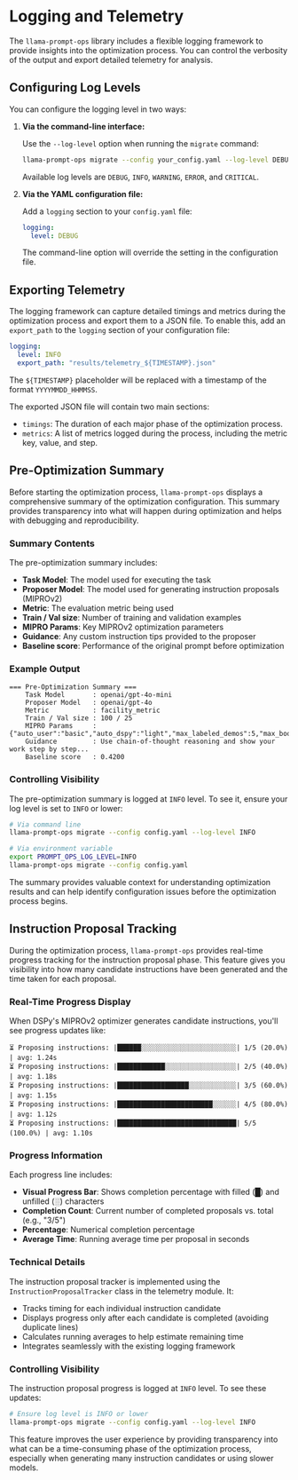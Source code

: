 # Logging and Telemetry

The `llama-prompt-ops` library includes a flexible logging framework to provide insights into the optimization process. You can control the verbosity of the output and export detailed telemetry for analysis.

## Configuring Log Levels

You can configure the logging level in two ways:

1.  **Via the command-line interface:**

    Use the `--log-level` option when running the `migrate` command:

    ```bash
    llama-prompt-ops migrate --config your_config.yaml --log-level DEBUG
    ```

    Available log levels are `DEBUG`, `INFO`, `WARNING`, `ERROR`, and `CRITICAL`.

2.  **Via the YAML configuration file:**

    Add a `logging` section to your `config.yaml` file:

    ```yaml
    logging:
      level: DEBUG
    ```

    The command-line option will override the setting in the configuration file.

## Exporting Telemetry

The logging framework can capture detailed timings and metrics during the optimization process and export them to a JSON file. To enable this, add an `export_path` to the `logging` section of your configuration file:

```yaml
logging:
  level: INFO
  export_path: "results/telemetry_${TIMESTAMP}.json"
```

The `${TIMESTAMP}` placeholder will be replaced with a timestamp of the format `YYYYMMDD_HHMMSS`.

The exported JSON file will contain two main sections:

-   `timings`: The duration of each major phase of the optimization process.
-   `metrics`: A list of metrics logged during the process, including the metric key, value, and step.

## Pre-Optimization Summary

Before starting the optimization process, `llama-prompt-ops` displays a comprehensive summary of the optimization configuration. This summary provides transparency into what will happen during optimization and helps with debugging and reproducibility.

### Summary Contents

The pre-optimization summary includes:

- **Task Model**: The model used for executing the task
- **Proposer Model**: The model used for generating instruction proposals (MIPROv2)
- **Metric**: The evaluation metric being used
- **Train / Val size**: Number of training and validation examples
- **MIPRO Params**: Key MIPROv2 optimization parameters
- **Guidance**: Any custom instruction tips provided to the proposer
- **Baseline score**: Performance of the original prompt before optimization

### Example Output

```
=== Pre-Optimization Summary ===
    Task Model       : openai/gpt-4o-mini
    Proposer Model   : openai/gpt-4o
    Metric           : facility_metric
    Train / Val size : 100 / 25
    MIPRO Params     : {"auto_user":"basic","auto_dspy":"light","max_labeled_demos":5,"max_bootstrapped_demos":4,"num_candidates":10,"num_threads":18,"init_temperature":0.5,"seed":9}
    Guidance         : Use chain-of-thought reasoning and show your work step by step...
    Baseline score   : 0.4200
```

### Controlling Visibility

The pre-optimization summary is logged at `INFO` level. To see it, ensure your log level is set to `INFO` or lower:

```bash
# Via command line
llama-prompt-ops migrate --config config.yaml --log-level INFO

# Via environment variable
export PROMPT_OPS_LOG_LEVEL=INFO
llama-prompt-ops migrate --config config.yaml
```

The summary provides valuable context for understanding optimization results and can help identify configuration issues before the optimization process begins.

## Instruction Proposal Tracking

During the optimization process, `llama-prompt-ops` provides real-time progress tracking for the instruction proposal phase. This feature gives you visibility into how many candidate instructions have been generated and the time taken for each proposal.

### Real-Time Progress Display

When DSPy's MIPROv2 optimizer generates candidate instructions, you'll see progress updates like:

```
⏳ Proposing instructions: |██████░░░░░░░░░░░░░░░░░░░░░░░░| 1/5 (20.0%) | avg: 1.24s
⏳ Proposing instructions: |████████████░░░░░░░░░░░░░░░░░░| 2/5 (40.0%) | avg: 1.18s
⏳ Proposing instructions: |██████████████████░░░░░░░░░░░░| 3/5 (60.0%) | avg: 1.15s
⏳ Proposing instructions: |████████████████████████░░░░░░| 4/5 (80.0%) | avg: 1.12s
⏳ Proposing instructions: |██████████████████████████████| 5/5 (100.0%) | avg: 1.10s
```

### Progress Information

Each progress line includes:

- **Visual Progress Bar**: Shows completion percentage with filled (█) and unfilled (░) characters
- **Completion Count**: Current number of completed proposals vs. total (e.g., "3/5")
- **Percentage**: Numerical completion percentage
- **Average Time**: Running average time per proposal in seconds

### Technical Details

The instruction proposal tracker is implemented using the `InstructionProposalTracker` class in the telemetry module. It:

- Tracks timing for each individual instruction candidate
- Displays progress only after each candidate is completed (avoiding duplicate lines)
- Calculates running averages to help estimate remaining time
- Integrates seamlessly with the existing logging framework

### Controlling Visibility

The instruction proposal progress is logged at `INFO` level. To see these updates:

```bash
# Ensure log level is INFO or lower
llama-prompt-ops migrate --config config.yaml --log-level INFO
```

This feature improves the user experience by providing transparency into what can be a time-consuming phase of the optimization process, especially when generating many instruction candidates or using slower models.
